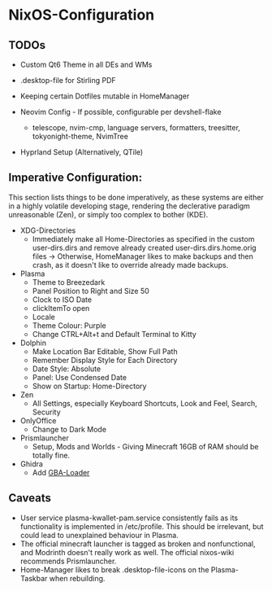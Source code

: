 # NixOS-Configuration

## TODOs

* Custom Qt6 Theme in all DEs and WMs
* .desktop-file for Stirling PDF

* Keeping certain Dotfiles mutable in HomeManager
* Neovim Config - If possible, configurable per devshell-flake
    * telescope, nvim-cmp, language servers, formatters, treesitter, tokyonight-theme, NvimTree
* Hyprland Setup (Alternatively, QTile)


## Imperative Configuration:
This section lists things to be done imperatively, as these systems are either in a highly volatile developing stage, rendering the declerative paradigm unreasonable (Zen), or simply too complex to bother (KDE).

* XDG-Directories
    * Immediately make all Home-Directories as specified in the custom user-dirs.dirs and remove already created user-dirs.dirs.home.orig files -> Otherwise, HomeManager likes to make backups and then crash, as it doesn't like to override already made backups.
* Plasma
    * Theme to Breezedark
    * Panel Position to Right and Size 50
    * Clock to ISO Date
    * clickItemTo open
    * Locale
    * Theme Colour: Purple
    * Change CTRL+Alt+t and Default Terminal to Kitty
* Dolphin
    * Make Location Bar Editable, Show Full Path
    * Remember Display Style for Each Directory
    * Date Style: Absolute
    * Panel: Use Condensed Date
    * Show on Startup: Home-Directory
* Zen
    * All Settings, especially Keyboard Shortcuts, Look and Feel, Search, Security
* OnlyOffice
    * Change to Dark Mode
* Prismlauncher
    * Setup, Mods and Worlds - Giving Minecraft 16GB of RAM should be totally fine.
* Ghidra
    * Add [GBA-Loader](https://github.com/pudii/gba-ghidra-loader)

## Caveats
* User service plasma-kwallet-pam.service consistently fails as its functionality is implemented in /etc/profile. This should be irrelevant, but could lead to unexplained behaviour in Plasma.
* The official minecraft launcher is tagged as broken and nonfunctional, and Modrinth doesn't really work as well. The official nixos-wiki recommends Prismlauncher.
* Home-Manager likes to break .desktop-file-icons on the Plasma-Taskbar when rebuilding.
